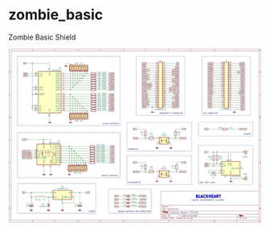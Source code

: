 # zombie_basic
Zombie Basic Shield

![preview 1](https://github.com/helimania/zombie_basic/blob/master/zombie.basic.shield.jpg)

